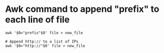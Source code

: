 # Awk command to append "prefix" to each line of file 
````
awk '$0="prefix"$0' file > new_file

# Append http:// to a list of IPs
awk '$0="http://"$0' file > new_file


